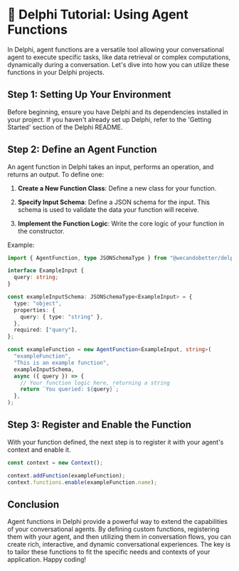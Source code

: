 # 📘 Delphi Tutorial: Using Agent Functions

In Delphi, agent functions are a versatile tool allowing your conversational
agent to execute specific tasks, like data retrieval or complex computations,
dynamically during a conversation. Let's dive into how you can utilize these
functions in your Delphi projects.

## Step 1: Setting Up Your Environment

Before beginning, ensure you have Delphi and its dependencies installed in your
project. If you haven't already set up Delphi, refer to the 'Getting Started'
section of the Delphi README.

## Step 2: Define an Agent Function

An agent function in Delphi takes an input, performs an operation, and returns
an output. To define one:

1. **Create a New Function Class**: Define a new class for your function.

2. **Specify Input Schema**: Define a JSON schema for the input. This schema is
   used to validate the data your function will receive.

3. **Implement the Function Logic**: Write the core logic of your function in
   the constructor.

Example:

```typescript
import { AgentFunction, type JSONSchemaType } from "@wecandobetter/delphi";

interface ExampleInput {
  query: string;
}

const exampleInputSchema: JSONSchemaType<ExampleInput> = {
  type: "object",
  properties: {
    query: { type: "string" },
  },
  required: ["query"],
};

const exampleFunction = new AgentFunction<ExampleInput, string>(
  "exampleFunction",
  "This is an example function",
  exampleInputSchema,
  async ({ query }) => {
    // Your function logic here, returning a string
    return `You queried: ${query}`;
  },
);
```

## Step 3: Register and Enable the Function

With your function defined, the next step is to register it with your agent's
context and enable it.

```typescript
const context = new Context();

context.addFunction(exampleFunction);
context.functions.enable(exampleFunction.name);
```

## Conclusion

Agent functions in Delphi provide a powerful way to extend the capabilities of
your conversational agents. By defining custom functions, registering them with
your agent, and then utilizing them in conversation flows, you can create rich,
interactive, and dynamic conversational experiences. The key is to tailor these
functions to fit the specific needs and contexts of your application. Happy
coding!
